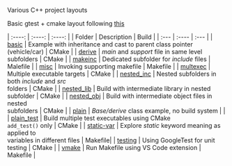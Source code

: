 Various C++ project layouts

Basic gtest + cmake layout following [this](https://stackoverflow.com/questions/62910867/how-to-run-tests-and-debug-google-test-project-in-vs-code)

| :----:           | :----:                                 | :----: |
| Folder           | Description                            | Build  |
| :---             | :----                                  | :---   |
| [basic](basic)   | Example with inheritance and cast to parent class pointer<br>(vehicle/car) | CMake  |
| [derive](derive) | *main* and *support* file in same level subfolders | CMake  |
| [makeinc](makeinc) | Dedicated subfolder for *include* files | Malefile |
| [misc](misc) | Invoking supporting makefile | Makefile |
| [multexec](multexec) | Multiple executable targets | CMake |
| [nested_inc](nested_inc) | Nested subfolders in both *include* and *src*<br>folders | CMake |
| [nested_lib](nested_lib) | Build with intermediate library in nested subfolder | CMake |
| [nested_obj](nested_obj) | Build with intermediate object files in nested<br>subfolders | CMake |
| [plain](plain) | *Base/derive* class example, no build system | |
| [plain_test](plain_test) | Build multiple test executables using CMake<br>```add_test()``` only | CMake |
| [static-var](static-var) | Explore *static* keyword meaning as applied to<br>variables in different files | Makefile|
| [testing](testing) | Using GoogleTest for unit testing | CMake |
| [vmake](vmake) | Run Makefile using VS Code extension | Makefile | 